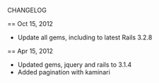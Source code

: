 CHANGELOG

== Oct 15, 2012

* Update all gems, including to latest Rails 3.2.8


== Apr 15, 2012

* Updated gems, jquery and rails to 3.1.4
* Added pagination with kaminari